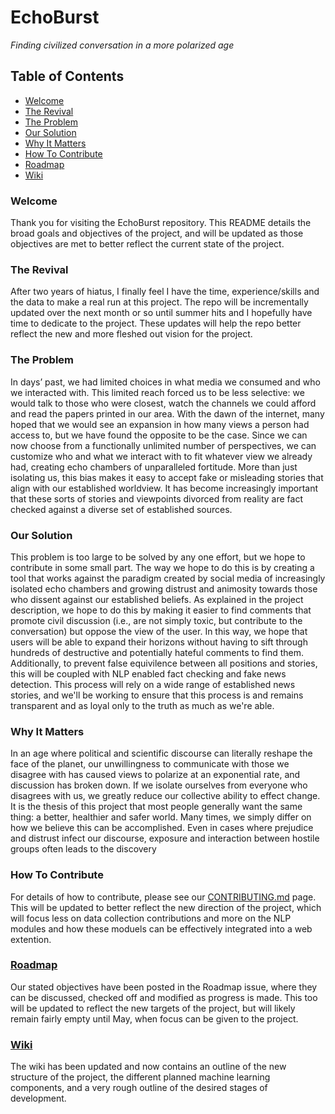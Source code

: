 # **EchoBurst**
*Finding civilized conversation in a more polarized age*

## Table of Contents
* [Welcome](#welcome)
* [The Revival](#the-revival)
* [The Problem](#the-problem)
* [Our Solution](#our-solution)
* [Why It Matters](#why-it-matters)
* [How To Contribute](#how-to-contribute)
* [Roadmap](#roadmap)
* [Wiki](#wiki)

### Welcome
Thank you for visiting the EchoBurst repository. This README details the broad goals and objectives of the project, and will be updated as those objectives are met to better reflect the current state of the project.  

### The Revival
After two years of hiatus, I finally feel I have the time, experience/skills and the data to make a real run at this project. The repo will be incrementally updated over the next month or so until summer hits and I hopefully have time to dedicate to the project. These updates will help the repo better reflect the new and more fleshed out vision for the project. 

### The Problem
In days’ past, we had limited choices in what media we consumed and who we interacted with. This limited reach forced us to be less selective: we would talk to those who were closest, watch the channels we could afford and read the papers printed in our area. With the dawn of the internet, many hoped that we would see an expansion in how many views a person had access to, but we have found the opposite to be the case. Since we can now choose from a functionally unlimited number of perspectives, we can customize who and what we interact with to fit whatever view we already had, creating echo chambers of unparalleled fortitude. More than just isolating us, this bias makes it easy to accept fake or misleading stories that align with our established worldview. It has become increasingly important that these sorts of stories and viewpoints divorced from reality are fact checked against a diverse set of established sources. 

### Our Solution
This problem is too large to be solved by any one effort, but we hope to contribute in some small part. The way we hope to do this is by creating a tool that works against the paradigm created by social media of increasingly isolated echo chambers and growing distrust and animosity towards those who dissent against our established beliefs. As explained in the project description, we hope to do this by making it easier to find comments that promote civil discussion (i.e., are not simply toxic, but contribute to the conversation) but oppose the view of the user. In this way, we hope that users will be able to expand their horizons without having to sift through hundreds of destructive and potentially hateful comments to find them. Additionally, to prevent false equivilence between all positions and stories, this will be coupled with NLP enabled fact checking and fake news detection. This process will rely on a wide range of established news stories, and we'll be working to ensure that this process is and remains transparent and as loyal only to the truth as much as we're able. 

### Why It Matters
In an age where political and scientific discourse can literally reshape the face of the planet, our unwillingness to communicate with those we disagree with has caused views to polarize at an exponential rate, and discussion has broken down. If we isolate ourselves from everyone who disagrees with us, we greatly reduce our collective ability to effect change. It is the thesis of this project that most people generally want the same thing: a better, healthier and safer world. Many times, we simply differ on how we believe this can be accomplished. Even in cases where prejudice and distrust infect our discourse, exposure and interaction between hostile groups often leads to the discovery 

### How To Contribute
For details of how to contribute, please see our [CONTRIBUTING.md](https://github.com/TyJK/EchoBurst/blob/master/CONTRIBUTING.md) page. This will be updated to better reflect the new direction of the project, which will focus less on data collection contributions and more on the NLP modules and how these moduels can be effectively integrated into a web extention. 

### [Roadmap](https://github.com/TyJK/EchoBurst/issues/2)
Our stated objectives have been posted in the Roadmap issue, where they can be discussed, checked off and modified as progress is made.
This too will be updated to reflect the new targets of the project, but will likely remain fairly empty until May, when focus can be given to the project. 

### [Wiki](https://github.com/TyJK/EchoBurst/wiki)
The wiki has been updated and now contains an outline of the new structure of the project, the different planned machine learning components, and a very rough outline of the desired stages of development. 
